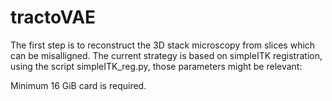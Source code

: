 # tractoVAE


The first step is to reconstruct the 3D stack microscopy from slices which can be misalligned. The current strategy is based on simpleITK registration, using the script simpleITK_reg.py,
those parameters might be relevant:


Minimum 16 GiB card is required.
